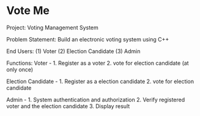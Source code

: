 # Vote Me
Project: Voting Management System

Problem Statement: Build an electronic voting system using C++

End Users: 
  (1) Voter
  (2) Election Candidate
  (3) Admin

Functions:
  Voter -
    1. Register as a voter
    2. vote for election candidate (at only once)
  
  Election Candidate -
    1. Register as a election candidate
    2. vote for election candidate

  Admin -
    1. System authentication and authorization
    2. Verify registered voter and the election candidate
    3. Display result

